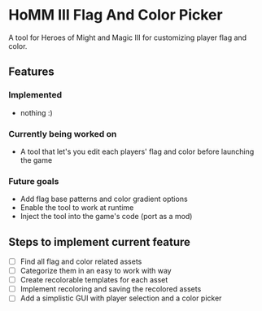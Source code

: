 # HoMM III Flag And Color Picker
A tool for Heroes of Might and Magic III for customizing player flag and color.

## Features
### Implemented
- nothing :)
### Currently being worked on
- A tool that let's you edit each players' flag and color before launching the game
### Future goals
- Add flag base patterns and color gradient options
- Enable the tool to work at runtime
- Inject the tool into the game's code (port as a mod)

## Steps to implement current feature
- [ ] Find all flag and color related assets
- [ ] Categorize them in an easy to work with way
- [ ] Create recolorable templates for each asset
- [ ] Implement recoloring and saving the recolored assets
- [ ] Add a simplistic GUI with player selection and a color picker
